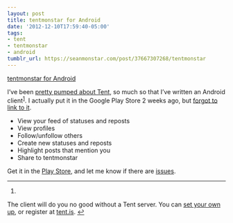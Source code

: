 ```yaml
---
layout: post
title: tentmonstar for Android
date: '2012-12-10T17:59:40-05:00'
tags:
- tent
- tentmonstar
- android
tumblr_url: https://seanmonstar.com/post/37667307268/tentmonstar
---
```

[tentmonstar for Android](http://seanmonstar.com/tentmonstar)  

I’ve been [pretty pumped about Tent](http://seanmonstar.com/blog/tent-io/), so much so that I’ve written an Android client<sup id="fnref:1"><a href="#fn:1" class="footnote-ref" role="doc-noteref">1</a></sup>. I actually put it in the Google Play Store 2 weeks ago, but [forgot to link to it](https://seanmonstar.tent.is/posts/y3fcjl).

- View your feed of statuses and reposts
- View profiles
- Follow/unfollow others
- Create new statuses and reposts
- Highlight posts that mention you
- Share to tentmonstar

Get it in the [Play Store](https://play.google.com/store/apps/details?id=com.monstarlab.tentmonstar), and let me know if there are [issues](https://github.com/seanmonstar/tentmonstar/issues).

* * *

1. 

The client will do you no good without a Tent server. You can [set your own up](https://github.com/tent/tentd/), or register at [tent.is](https://tent.is).&nbsp;[↩︎](#fnref:1)

